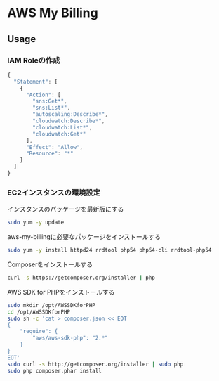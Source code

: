 # AWS My Billing

## Usage

### IAM Roleの作成
```javascript
{
  "Statement": [
    {
      "Action": [
        "sns:Get*",
        "sns:List*",
        "autoscaling:Describe*",
        "cloudwatch:Describe*",
        "cloudwatch:List*",
        "cloudwatch:Get*"
      ],
      "Effect": "Allow",
      "Resource": "*"
    }
  ]
}
```
### EC2インスタンスの環境設定
インスタンスのパッケージを最新版にする
```bash
sudo yum -y update
```
  
aws-my-billingに必要なパッケージをインストールする
```bash
sudo yum -y install httpd24 rrdtool php54 php54-cli rrdtool-php54
```
  
Composerをインストールする
```bash
curl -s https://getcomposer.org/installer | php
```
  
AWS SDK for PHPをインストールする
```bash
sudo mkdir /opt/AWSSDKforPHP
cd /opt/AWSSDKforPHP
sudo sh -c 'cat > composer.json << EOT
{
    "require": {
        "aws/aws-sdk-php": "2.*"
    }
}
EOT'
sudo curl -s http://getcomposer.org/installer | sudo php
sudo php composer.phar install
```
